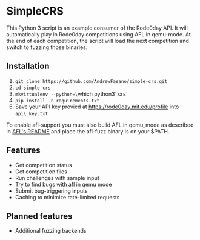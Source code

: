 # SimpleCRS
This Python 3 script is an example consumer of the Rode0day API. It will automatically play in Rode0day competitions using AFL in qemu-mode. At the end of each competition, the script will load the next competition and switch to fuzzing those binaries.

## Installation
1. `git clone https://github.com/AndrewFasano/simple-crs.git`
1. `cd simple-crs`
1. `mkvirtualenv --python=\`which python3\` crs`
1. `pip install -r requirements.txt`
1. Save your API key provied at https://rode0day.mit.edu/profile into `api\_key.txt`

To enable afl-support you must also build AFL in qemu\_mode as described in [AFL's README](https://github.com/mirrorer/afl/blob/master/qemu_mode/README.qemu) and place the afl-fuzz binary is on your $PATH.


## Features
* Get competition status
* Get competition files
* Run challenges with sample input
* Try to find bugs with afl in qemu mode
* Submit bug-triggering inputs
* Caching to minimize rate-limited requests

## Planned features
* Additional fuzzing backends
